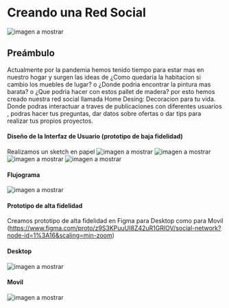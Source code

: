 # Creando una Red Social

![imagen a mostrar](/src/img/logoLadoFondoBlanco.jpg)


##  Preámbulo

Actualmente por la pandemia hemos tenido tiempo para estar mas en nuestro hogar y surgen 
las ideas de ¿Como quedaria la habitacion si cambio los muebles de lugar? o ¿Donde podria encontrar
la pintura mas barata? o ¿Que podria hacer con estos pallet de madera? por esto hemos creado nuestra red
social llamada Home Desing: Decoracion para tu vida.
Donde podras interactuar a traves de publicaciones con diferentes usuarios , podras hacer tus preguntas, 
dar datos sobre ofertas o dar tips para realizar tus propios proyectos.


#### Diseño de la Interfaz de Usuario (prototipo de baja fidelidad)

Realizamos un sketch en papel 
![imagen a mostrar](/src/img/sketch1.jpeg)
![imagen a mostrar](/src/img/sketch2.jpeg)
![imagen a mostrar](/src/img/sketch3.jpeg)
![imagen a mostrar](/src/img/sketch4.jpeg)

#### Flujograma
![imagen a mostrar](/src/img/flujograma.jpeg)

#### Prototipo de alta fidelidad
Creamos prototipo de alta fidelidad en Figma para Desktop como para Movil
(https://www.figma.com/proto/z9S3KPuuUI8Z42uR1GRlOV/social-network?node-id=1%3A16&scaling=min-zoom)

#### Desktop

![imagen a mostrar](/src/img/protoaltadest.jpg)


#### Movil

![imagen a mostrar](/src/img/protoaltamovil.jpg)